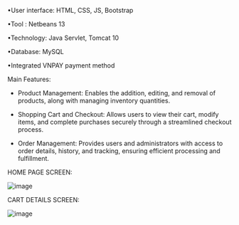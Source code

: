 •User interface: HTML, CSS, JS, Bootstrap  

•Tool : Netbeans 13

•Technology: Java Servlet, Tomcat 10

•Database: MySQL

•Integrated VNPAY payment method

Main Features:
- Product Management:
Enables the addition, editing, and removal of products, along with managing inventory quantities.

- Shopping Cart and Checkout:
Allows users to view their cart, modify items, and complete purchases securely through a streamlined checkout process.
- Order Management:
Provides users and administrators with access to order details, history, and tracking, ensuring efficient processing and fulfillment.

HOME PAGE SCREEN:

![image](https://github.com/user-attachments/assets/fcc12633-173d-470a-85e0-34273f4233ae)

CART DETAILS SCREEN:

![image](https://github.com/user-attachments/assets/3847aa5e-8db0-4613-a3b5-cd95faca1b4c)
